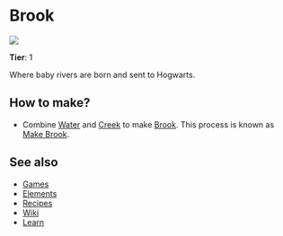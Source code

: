 # Brook

![](/wiki/images/item.brook.png)

**Tier**: 1

Where baby rivers are born and sent to Hogwarts.

## How to make?

* Combine [Water](/wiki/elements/water) and [Creek](/wiki/elements/creek) to make [Brook](/wiki/elements/brook). This process is known as [Make Brook](/wiki/recipes/make-brook).

## See also

* [Games](/wiki/games)
* [Elements](/wiki/elements)
* [Recipes](/wiki/recipes)
* [Wiki](/wiki/index)
* [Learn](/learn/index)